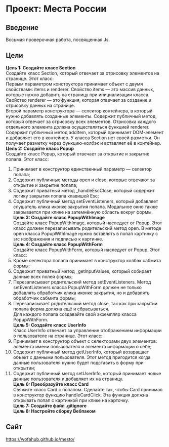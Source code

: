 # Проект: Места России  

## Введение  
Восьмая проверочная работа, посвященная Js.  
## Цели  
**Цель 1: Создайте класс Section**  
Создайте класс Section, который отвечает за отрисовку элементов на странице. Этот класс:  
Первым параметром конструктора принимает объект с двумя свойствами: items и renderer. Свойство items — это массив данных, которые нужно добавить на страницу при инициализации класса. Свойство renderer — это функция, которая отвечает за создание и отрисовку данных на странице.  
Второй параметр конструктора — селектор контейнера, в который нужно добавлять созданные элементы.
Содержит публичный метод, который отвечает за отрисовку всех элементов. Отрисовка каждого отдельного элемента должна осуществляться функцией renderer.  
Содержит публичный метод addItem, который принимает DOM-элемент и добавляет его в контейнер.
У класса Section нет своей разметки. Он получает разметку через функцию-колбэк и вставляет её в контейнер.  
**Цель 2: Создайте класс Popup**  
Создайте класс Popup, который отвечает за открытие и закрытие попапа. Этот класс:  
1. Принимает в конструктор единственный параметр — селектор попапа;  
2. Содержит публичные методы open и close, которые отвечают за открытие и закрытие попапа;
3. Содержит приватный метод _handleEscClose, который содержит логику закрытия попапа клавишей Esc;  
4. Содержит публичный метод setEventListeners, который добавляет слушатель клика иконке закрытия попапа. Модальное окно также закрывается при клике на затемнённую область вокруг формы.  
**Цель 3: Создайте класс PopupWithImage**  
Создайте класс PopupWithImage, который наследует от Popup. Этот класс должен перезаписывать родительский метод open. В методе open класса PopupWithImage нужно вставлять в попап картинку с src изображения и подписью к картинке.  
**Цель 4: Создайте класс PopupWithForm**  
Создайте класс PopupWithForm, который наследует от Popup. Этот класс:  
1. Кроме селектора попапа принимает в конструктор колбэк сабмита формы;  
2. Содержит приватный метод _getInputValues, который собирает данные всех полей формы;  
3. Перезаписывает родительский метод setEventListeners. Метод setEventListeners класса PopupWithForm должен не только добавлять обработчик клика иконке закрытия, но и добавлять обработчик сабмита формы;  
4. Перезаписывает родительский метод close, так как при закрытии попапа форма должна ещё и сбрасываться.  
Для каждого попапа создавайте свой экземпляр класса PopupWithForm.  
**Цель 5: Создайте класс UserInfo**  
Класс UserInfo отвечает за управление отображением информации о пользователе на странице. Этот класс:  
1. Принимает в конструктор объект с селекторами двух элементов: элемента имени пользователя и элемента информации о себе;  
2. Содержит публичный метод getUserInfo, который возвращает объект с данными пользователя. Этот метод пригодится когда данные пользователя нужно будет подставить в форму при открытии;  
3. Содержит публичный метод setUserInfo, который принимает новые данные пользователя и добавляет их на страницу.  
**Цель 6: Преобразуйте класс Card**  
Свяжите класс Card c попапом. Сделайте так, чтобы Card принимал в конструктор функцию handleCardClick. Эта функция должна открывать попап с картинкой при клике на карточку.  
**Цель 7: Создайте файл .gitignore**  
**Цель 8: Настройте сборку Вебпаком**  
## Сайт  
https://wofahub.github.io/mesto/

